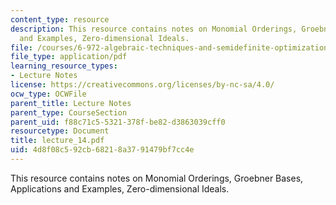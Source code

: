 ```yaml
---
content_type: resource
description: This resource contains notes on Monomial Orderings, Groebner Bases, Applications
  and Examples, Zero-dimensional Ideals.
file: /courses/6-972-algebraic-techniques-and-semidefinite-optimization-spring-2006/4d8f08c592cb68218a3791479bf7cc4e_lecture_14.pdf
file_type: application/pdf
learning_resource_types:
- Lecture Notes
license: https://creativecommons.org/licenses/by-nc-sa/4.0/
ocw_type: OCWFile
parent_title: Lecture Notes
parent_type: CourseSection
parent_uid: f88c71c5-5321-378f-be82-d3863039cff0
resourcetype: Document
title: lecture_14.pdf
uid: 4d8f08c5-92cb-6821-8a37-91479bf7cc4e
---
```

This resource contains notes on Monomial Orderings, Groebner Bases, Applications and Examples, Zero-dimensional Ideals.